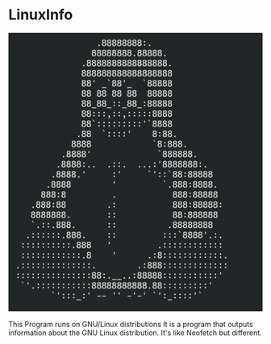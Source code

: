 # LinuxInfo

![title-image](title_image.png)

This Program runs on GNU/Linux distributions It is a program that outputs information about the GNU Linux distribution. It's like Neofetch but different.

